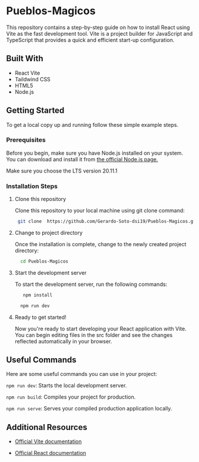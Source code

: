 # Pueblos-Magicos

This repository contains a step-by-step guide on how to install React using Vite as the fast development tool. Vite is a project builder for JavaScript and TypeScript that provides a quick and efficient start-up configuration.

## Built With
- React Vite
- Taildwind CSS
- HTML5
- Node.js

## Getting Started

To get a local copy up and running follow  these simple example steps.

### Prerequisites

Before you begin, make sure you have Node.js installed on your system. You can download and install it from <a href ="https://nodejs.org/en"> the official Node.js page.</a>

Make sure you choose the LTS version 20.11.1


### Installation Steps

1. Clone this repository

   Clone this repository to your local machine using git clone command:
   
   ```sh
    git clone  https://github.com/Gerardo-Soto-dsi19/Pueblos-Magicos.git
   ```
2. Change to project directory

   Once the installation is complete, change to the newly created project directory:

    ```sh
      cd Pueblos-Magicos
    ```
3. Start the development server

    To start the development server, run the following commands:
   
   ``` sh
      npm install
   ``` 
  
    ```sh
      npm run dev
    ```

5. Ready to get started!

    Now you're ready to start developing your React application with Vite. You can begin editing files in the src folder and see the changes reflected automatically in your browser.

## Useful Commands

Here are some useful commands you can use in your project:

`npm run dev`: Starts the local development server.

`npm run build`: Compiles your project for production.

`npm run serve`: Serves your compiled production application locally.

## Additional Resources

- <a href="https://vitejs.dev/guide/"> Official Vite documentation </a>

- <a href="https://react.dev/learn">Official React documentation</a>

